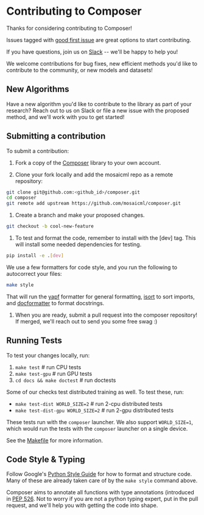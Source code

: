 # Contributing to Composer

Thanks for considering contributing to Composer!

Issues tagged with [good first issue](https://github.com/mosaicml/composer/issues?q=is%3Aissue+is%3Aopen+label%3A%22good+first+issue%22) are great options to start contributing.

If you have questions, join us on [Slack](https://join.slack.com/t/mosaicml-community/shared_invite/zt-w0tiddn9-WGTlRpfjcO9J5jyrMub1dg) -- we'll be happy to help you!

We welcome contributions for bug fixes, new efficient methods you'd like to contribute to the community, or new models and datasets!

## New Algorithms

Have a new algorithm you'd like to contribute to the library as part of your research? Reach out to us on Slack or file a new issue with the proposed method, and we'll work with you to get started!


## Submitting a contribution

To submit a contribution:

1. Fork a copy of the [Composer](https://github.com/mosaicml/composer) library to your own account.

1. Clone your fork locally and add the mosaicml repo as a remote repository:
```bash
git clone git@github.com:<github_id>/composer.git
cd composer
git remote add upstream https://github.com/mosaicml/composer.git
```

1. Create a branch and make your proposed changes.

```bash
git checkout -b cool-new-feature
```

1. To test and format the code, remember to install with the [dev] tag. This will install some needed dependencies for testing.

```bash
pip install -e .[dev]
```

We use a few formatters for code style, and you run the following to autocorrect your files:
```bash
make style
```

That will run the [yapf](https://github.com/google/yapf) formatter for general formatting,
[isort](https://github.com/PyCQA/isort) to sort imports, and
[docformatter](https://github.com/myint/docformatter) to format docstrings.

1. When you are ready, submit a pull request into the composer repository! If merged, we'll reach out to send you some free swag :)

## Running Tests

To test your changes locally, run:

1. `make test`  # run CPU tests
1. `make test-gpu`  # run GPU tests
1. `cd docs && make doctest`  # run doctests

Some of our checks test distributed training as well. To test these, run:

* `make test-dist WORLD_SIZE=2`  # run 2-cpu distributed tests
* `make test-dist-gpu WORLD_SIZE=2`  # run 2-gpu distributed tests

These tests run with the `composer` launcher. We also support `WORLD_SIZE=1`, which would run the tests with the `composer` launcher on a single device.

See the [Makefile](https://github.com/mosaicml/composer/blob/dev/Makefile) for more information.

## Code Style & Typing

Follow Google's
[Python Style Guide](https://google.github.io/styleguide/pyguide.html) for how to format and structure code. Many of these are already taken care of by the `make style` command above.

Composer aims to annotate all functions with type annotations (introduced in
[PEP 526](https://www.python.org/dev/peps/pep-0526/). Not to worry if you are not a python typing expert, put in the pull request, and we'll help you with getting the code into shape.
